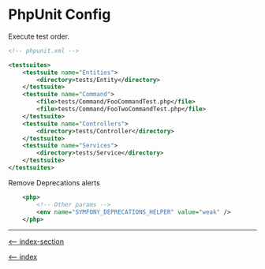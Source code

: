 # PhpUnit Config

Execute test order.

```xml
<!-- phpunit.xml -->

<testsuites>
    <testsuite name="Entities">
        <directory>tests/Entity</directory>
    </testsuite>
    <testsuite name="Command">
        <file>tests/Command/FooCommandTest.php</file>
        <file>tests/Command/FooTwoCommandTest.php</file>
    </testsuite>
    <testsuite name="Controllers">
        <directory>tests/Controller</directory>
    </testsuite>
    <testsuite name="Services">
        <directory>tests/Service</directory>
    </testsuite>
</testsuites>
```

Remove Deprecations alerts

```xml
    <php>
        <!-- Other params -->
        <env name="SYMFONY_DEPRECATIONS_HELPER" value="weak" />
    </php>
```

---

[<-- index-section](/testing/index.md)

[<-- index](/README.md)

